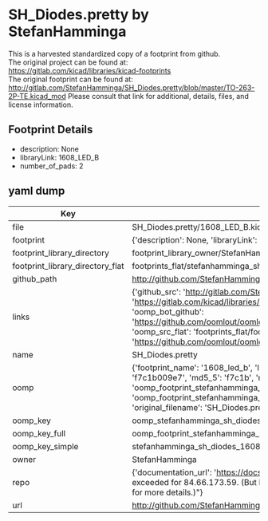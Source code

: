 # SH_Diodes.pretty by StefanHamminga  
This is a harvested standardized copy of a footprint from github.  
The original project can be found at:  
https://gitlab.com/kicad/libraries/kicad-footprints  
The original footprint can be found at:
http://gitlab.com/StefanHamminga/SH_Diodes.pretty/blob/master/TO-263-2P-TE.kicad_mod
Please consult that link for additional, details, files, and license information.  
## Footprint Details
* description: None  
* libraryLink: 1608_LED_B  
* number_of_pads: 2  
## yaml dump  
| Key | Value |  
| --- | --- |  
| file | SH_Diodes.pretty/1608_LED_B.kicad_mod |  
| footprint | {'description': None, 'libraryLink': '1608_LED_B', 'number_of_pads': 2} |  
| footprint_library_directory | footprint_library_owner/StefanHamminga_SH_Diodes.pretty |  
| footprint_library_directory_flat | footprints_flat/stefanhamminga_sh_diodes_1608_led_b/working |  
| github_path | http://github.com/StefanHamminga/SH_Diodes.pretty/blob/master/1608_LED_B.kicad_mod |  
| links | {'github_src': 'http://gitlab.com/StefanHamminga/SH_Diodes.pretty/blob/master/TO-263-2P-TE.kicad_mod', 'github_src_repo': 'https://gitlab.com/kicad/libraries/kicad-footprints', 'oomp_bot': 'footprints/stefanhamminga_sh_diodes_1608_led_b/working', 'oomp_bot_github': 'https://github.com/oomlout/oomlout_oomp_footprint_bot/tree/main/footprints/stefanhamminga_sh_diodes_1608_led_b/working', 'oomp_src_flat': 'footprints_flat/footprints_flat/stefanhamminga_sh_diodes_1608_led_b/working', 'oomp_src_flat_github': 'https://github.com/oomlout/oomlout_oomp_footprint_src/tree/main/footprints_flat/stefanhamminga_sh_diodes_1608_led_b/working'} |  
| name | SH_Diodes.pretty |  
| oomp | {'footprint_name': '1608_led_b', 'library_name': 'sh_diodes', 'md5': 'f7c1b009e71b7e2e02883ee04039b376', 'md5_10': 'f7c1b009e7', 'md5_5': 'f7c1b', 'md5_6': 'f7c1b0', 'oomp_key': 'oomp_stefanhamminga_sh_diodes_1608_led_b', 'oomp_key_extra': 'oomp_footprint_stefanhamminga_sh_diodes_1608_led_b', 'oomp_key_full': 'oomp_footprint_stefanhamminga_sh_diodes_1608_led_b_f7c1b0', 'oomp_key_simple': 'stefanhamminga_sh_diodes_1608_led_b', 'original_filename': 'SH_Diodes.pretty/1608_LED_B.kicad_mod', 'owner_name': 'stefanhamminga'} |  
| oomp_key | oomp_stefanhamminga_sh_diodes_1608_led_b |  
| oomp_key_full | oomp_footprint_stefanhamminga_sh_diodes_1608_led_b |  
| oomp_key_simple | stefanhamminga_sh_diodes_1608_led_b |  
| owner | StefanHamminga |  
| repo | {'documentation_url': 'https://docs.github.com/rest/overview/resources-in-the-rest-api#rate-limiting', 'message': "API rate limit exceeded for 84.66.173.59. (But here's the good news: Authenticated requests get a higher rate limit. Check out the documentation for more details.)"} |  
| url | http://github.com/StefanHamminga/SH_Diodes.pretty |  

